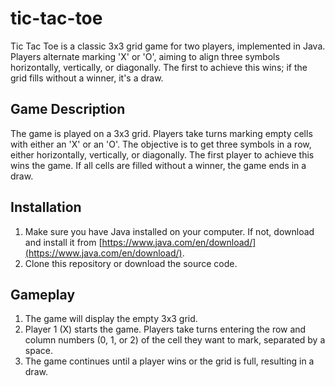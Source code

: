 # tic-tac-toe
Tic Tac Toe is a classic 3x3 grid game for two players, implemented in Java. Players alternate marking 'X' or 'O', aiming to align three symbols horizontally, vertically, or diagonally. The first to achieve this wins; if the grid fills without a winner, it's a draw. 

## Game Description

The game is played on a 3x3 grid. Players take turns marking empty cells with either an 'X' or an 'O'. The objective is to get three symbols in a row, either horizontally, vertically, or diagonally. The first player to achieve this wins the game. If all cells are filled without a winner, the game ends in a draw.

## Installation

1. Make sure you have Java installed on your computer. If not, download and install it from [https://www.java.com/en/download/](https://www.java.com/en/download/).
2. Clone this repository or download the source code.

## Gameplay

1. The game will display the empty 3x3 grid.
2. Player 1 (X) starts the game. Players take turns entering the row and column numbers (0, 1, or 2) of the cell they want to mark, separated by a space.
3. The game continues until a player wins or the grid is full, resulting in a draw.
